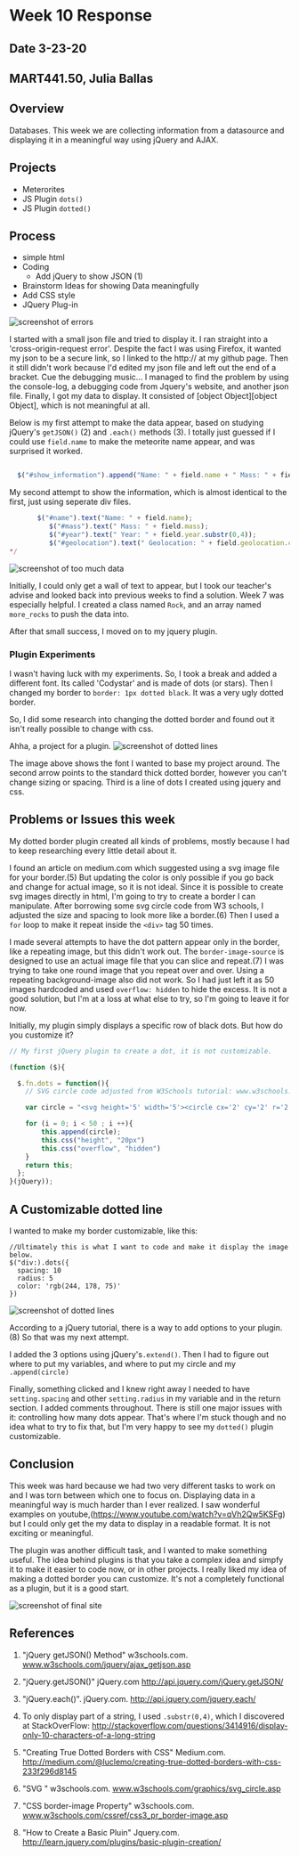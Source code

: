 # Week 10 Response
## Date 3-23-20
## MART441.50, Julia Ballas


## Overview

Databases. This week we are collecting information from a datasource and displaying it in a meaningful way using jQuery and AJAX.

## Projects

- Meterorites
- JS Plugin `dots()`
- JS Plugin `dotted()`

## Process

- simple html
- Coding
  - Add jQuery to show JSON (1)
- Brainstorm Ideas for showing Data meaningfully
- Add CSS style
- JQuery Plug-in

![screenshot of errors](./images/screenshot_error-to-success.png)

I started with a small json file and tried to display it. I ran straight into a 'cross-origin-request error'. Despite the fact I was using Firefox, it wanted my json to be a secure link, so I linked to the http:// at my github page. Then it still didn't work because I'd edited my json file and left out the end of a bracket. Cue the debugging music... I managed to find the problem by using the console-log, a debugging code from Jquery's website, and another json file. Finally, I got my data to display. It consisted of [object Object][object Object], which is not meaningful at all.

Below is my first attempt to make the data appear, based on studying jQuery's `getJSON()` (2) and `.each()` methods (3). I totally just guessed if I could use `field.name` to make the meteorite name appear, and was surprised it worked.
```javascript

  $("#show_information").append("Name: " + field.name + " Mass: " + field.mass + " Year: " + field.year.substr(0,4) + " Geolocation: " + field.geolocation.coordinates + "<br>" );
```

My second attempt to show the information, which is almost identical to the first, just using seperate div files.
``` javascript
       $("#name").text("Name: " + field.name);
          $("#mass").text(" Mass: " + field.mass);
          $("#year").text(" Year: " + field.year.substr(0,4));
          $("#geolocation").text(" Geolocation: " + field.geolocation.coordinates);
*/
```
![screenshot of too much data](./images/screenshot_text_wall.png)

Initially, I could only get a wall of text to appear, but I took our teacher's advise and looked back into previous weeks to find a solution. Week 7 was especially helpful. I created a class named `Rock`, and an array named `more_rocks` to push the data into.

After that small success, I moved on to my jquery plugin.

### Plugin Experiments

I wasn't having luck with my experiments. So, I took a break and added a different font. Its called 'Codystar' and is made of dots (or stars). Then I changed my border to `border: 1px dotted black`. It was a very ugly dotted border.

So, I did some research into changing the dotted border and found out it isn't really possible to change with css.

Ahha, a project for a plugin.
![screenshot of dotted lines](./images/screenshot_dotted.png)

The image above shows the font I wanted to base my project around. The second arrow points to the standard thick dotted border, however you can't change sizing or spacing. Third is a line of dots I created using jquery and css.


## Problems or Issues this week

My dotted border plugin created all kinds of problems, mostly because I had to keep researching every little detail about it.

I found an article on medium.com which suggested using a svg image file for your border.(5) But updating the color is only possible if you go back and change for actual image, so it is not ideal. Since it is possible to create svg images directly in html, I'm going to try to create a border I can manipulate. After borrowing some svg circle code from W3 schools, I adjusted the size and spacing to look more like a border.(6) Then I used a `for` loop to make it repeat inside the `<div>` tag 50 times.

I made several attempts to have the dot pattern appear only in the border, like a repeating image, but this didn't work out. The `border-image-source` is designed to use an actual image file that you can slice and repeat.(7) I was trying to take one round image that you repeat over and over. Using a repeating background-image also did not work. So I had just left it as 50 images hardcoded and used `overflow: hidden` to hide the excess. It is not a good solution, but I'm at a loss at what else to try, so I'm going to leave it for now.

Initially, my plugin simply displays a specific row of black dots. But how do you customize it?

```js
// My first jQuery plugin to create a dot, it is not customizable.

(function ($){

  $.fn.dots = function(){
    // SVG circle code adjusted from W3Schools tutorial: www.w3schools.com/graphics/svg_circle.asp

    var circle = "<svg height='5' width='5'><circle cx='2' cy='2' r='2' fill='black'/></svg>"

    for (i = 0; i < 50 ; i ++){
        this.append(circle);
        this.css("height", "20px")
        this.css("overflow", "hidden")
    }
    return this;
  };
}(jQuery));
```

## A Customizable dotted line

I wanted to make my border customizable, like this:

```jQuery
//Ultimately this is what I want to code and make it display the image below.
$("div:).dots({
  spacing: 10
  radius: 5
  color: 'rgb(244, 178, 75)'
})
```
![screenshot of dotted lines](./images/screenshot_yellow_dot.png)

According to a jQuery tutorial, there is a way to add options to your plugin. (8) So that was my next attempt.

I added the 3 options using jQuery's`.extend()`. Then I had to figure out where to put my variables, and where to put my circle and my `.append(circle)`

Finally, something clicked and I knew right away I needed to have `setting.spacing` and other `setting.radius` in my variable and in the return section. I added comments throughout. There is still one major issues with it: controlling how many dots appear. That's where I'm stuck though and no idea what to try to fix that, but I'm very happy to see my `dotted()` plugin customizable.

## Conclusion

This week was hard because we had two very different tasks to work on and I was torn between which one to focus on. Displaying data in a meaningful way is much harder than I ever realized. I saw wonderful examples on youtube,(https://www.youtube.com/watch?v=qVh2Qw5KSFg) but I could only get the my data to display in a readable format. It is not exciting or meaningful.

The plugin was another difficult task, and I wanted to make something useful. The idea behind plugins is that you take a complex idea and simpfy it to make it easier to code now, or in other projects. I really liked my idea of making a dotted border you can customize. It's not a completely functional as a plugin, but it is a good start.

![screenshot of final site ](./images/screenshot_final_yellow.png)
## References
1. "jQuery getJSON() Method" w3schools.com. www.w3schools.com/jquery/ajax_getjson.asp
2. "jQuery.getJSON()" jQuery.com http://api.jquery.com/jQuery.getJSON/
3. "jQuery.each()". jQuery.com. http://api.jquery.com/jquery.each/

4. To only display part of a string, I used `.substr(0,4)`, which I discovered at StackOverFlow: http://stackoverflow.com/questions/3414916/display-only-10-characters-of-a-long-string

5. "Creating True Dotted Borders with CSS" Medium.com. http://medium.com/@luclemo/creating-true-dotted-borders-with-css-233f296d8145
6. "SVG <circle>" w3schools.com. www.w3schools.com/graphics/svg_circle.asp
7. "CSS border-image Property" w3schools.com. www.w3schools.com/cssref/css3_pr_border-image.asp
8. "How to Create a Basic Pluin" Jquery.com. http://learn.jquery.com/plugins/basic-plugin-creation/
